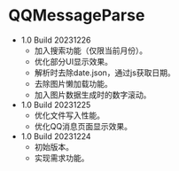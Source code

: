 # QQMessageParse

- 1.0 Build 20231226
  - 加入搜索功能（仅限当前月份）。
  - 优化部分UI显示效果。
  - 解析时去除date.json，通过js获取日期。
  - 去除图片懒加载功能。
  - 加入图片数据生成时的数字滚动。
- 1.0 Build 20231225
  - 优化文件写入性能。
  - 优化QQ消息页面显示效果。
- 1.0 Build 20231224
  - 初始版本。
  - 实现需求功能。